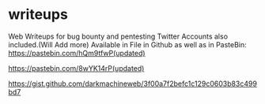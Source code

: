 # writeups
Web Writeups for bug bounty and pentesting
Twitter Accounts also included.(Will Add more)
Available in File in Github as well as in PasteBin:
https://pastebin.com/hQm9tfwP(updated)

https://pastebin.com/8wYK14rP(updated)

https://gist.github.com/darkmachineweb/3f00a7f2befc1c129c0603b83c499bd7

